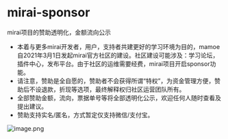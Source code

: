 # mirai-sponsor
mirai项目的赞助透明化，金额流向公示

 - 本着与更多mirai开发者，用户，支持者共建更好的学习环境为目的，mamoe自2021年3月1日发起mirai官方社区的建设。社区建设可能涉及：学习论坛，插件中心，发布平台。由于社区的运维需要经费，mirai项目开启sponsor功能。
- 请注意，赞助是全自愿的，赞助者不会获得所谓“特权”，为资金管理方便，赞助后不设退款，折现等选项，最终解释权归社区运营团队所有。
- 全部赞助金额，流向，票据单号等将全部透明化公示，欢迎任何人随时查看及提出建议。
- 赞助支持实名/匿名，方式暂定仅支持微信/支付宝。


![image.png](https://i.loli.net/2021/03/02/rPqxpWmDwbnHdte.png)
